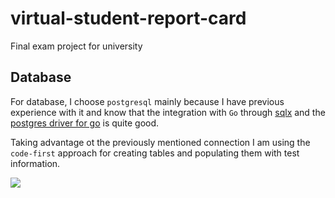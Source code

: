 # virtual-student-report-card
Final exam project for university

## Database
For database, I choose `postgresql` mainly because I have previous experience with 
it and know that the integration with `Go` through 
[sqlx](https://github.com/jmoiron/sqlx) and the 
[postgres driver for go](https://github.com/lib/pq) is quite good.

Taking advantage ot the previously mentioned connection I am using the `code-first` 
approach for creating tables and populating them with test information.

![](/Users/Iliyan.Borisov/Downloads/uni-db-1.png)